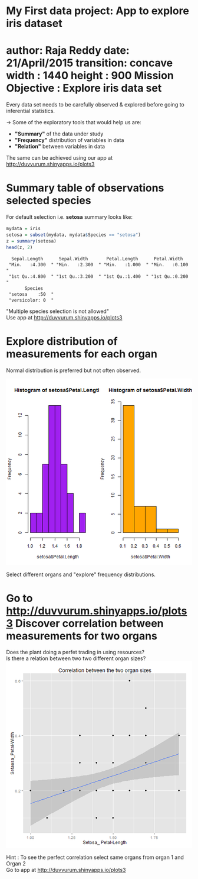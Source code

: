 My First data project: App to explore iris dataset
========================================================
author: Raja Reddy
date: 21/April/2015
transition: concave
width : 1440
height : 900
Mission Objective : Explore iris data set
========================================================

Every data set needs to be carefully observed & explored before going to inferential statistics.   
  
-> Some of the exploratory tools that would help us are: 

- **"Summary"** of the data under study
- **"Frequency"** distribution of variables in data
- **"Relation"** between variables in data  
  
The same can be achieved using our app at http://duvvurum.shinyapps.io/plots3

Summary table of observations selected species
========================================================
For default selection i.e. **setosa** summary looks like:

```r
mydata = iris
setosa = subset(mydata, mydata$Species == "setosa")
z = summary(setosa)
head(z, 2)
```

```
  Sepal.Length      Sepal.Width       Petal.Length      Petal.Width     
 "Min.   :4.300  " "Min.   :2.300  " "Min.   :1.000  " "Min.   :0.100  "
 "1st Qu.:4.800  " "1st Qu.:3.200  " "1st Qu.:1.400  " "1st Qu.:0.200  "
       Species    
 "setosa    :50  "
 "versicolor: 0  "
```
"Multiple species selection is not allowed"  
  Use app at http://duvvurum.shinyapps.io/plots3

Explore distribution of measurements for each organ
========================================================
Normal distribution is preferred but not often observed.  
  
![plot of chunk unnamed-chunk-2](iris-project-figure/unnamed-chunk-2-1.png) 
   
Select different organs and "explore" frequency distributions.
  
 Go to  http://duvvurum.shinyapps.io/plots3
Discover correlation between measurements for two organs
========================================================
Does the plant doing a perfet trading in using resources?  
Is there a relation between two two different organ sizes?
![plot of chunk unnamed-chunk-3](iris-project-figure/unnamed-chunk-3-1.png) 
  
Hint : To see the perfect correlation select same organs from organ 1 and Organ 2  
Go to app at http://duvvurum.shinyapps.io/plots3
